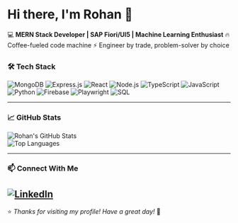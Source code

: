 # Hi there, I'm Rohan 👋

💻 **MERN Stack Developer | SAP Fiori/UI5 | Machine Learning Enthusiast**
🔥 Coffee-fueled code machine
⚡ Engineer by trade, problem-solver by choice

### 🛠️ Tech Stack
![MongoDB](https://img.shields.io/badge/MongoDB-4EA94B?style=for-the-badge&logo=mongodb&logoColor=white)
![Express.js](https://img.shields.io/badge/Express.js-000000?style=for-the-badge&logo=express&logoColor=white)
![React](https://img.shields.io/badge/React-20232A?style=for-the-badge&logo=react&logoColor=61DAFB)
![Node.js](https://img.shields.io/badge/Node.js-43853D?style=for-the-badge&logo=node.js&logoColor=white)
![TypeScript](https://img.shields.io/badge/TypeScript-007ACC?style=for-the-badge&logo=typescript&logoColor=white)
![JavaScript](https://img.shields.io/badge/JavaScript-F7DF1E?style=for-the-badge&logo=javascript&logoColor=black)
![Python](https://img.shields.io/badge/Python-3776AB?style=for-the-badge&logo=python&logoColor=white)
![Firebase](https://img.shields.io/badge/Firebase-FFCA28?style=for-the-badge&logo=firebase&logoColor=black)
![Playwright](https://img.shields.io/badge/Playwright-2EAD33?style=for-the-badge&logo=microsoftplaywright&logoColor=white)
![SQL](https://img.shields.io/badge/SQL-025E8C?style=for-the-badge&logo=database&logoColor=white)

---

### 📈 GitHub Stats
![Rohan's GitHub Stats](https://github-readme-stats.vercel.app/api?username=rohankate3&show_icons=true&theme=radical)
<br>
![Top Languages](https://github-readme-stats.vercel.app/api/top-langs/?username=rohankate3&layout=compact&theme=radical)

---


### 📫 Connect With Me
[![LinkedIn](https://img.shields.io/badge/LinkedIn-blue?style=for-the-badge&logo=linkedin)](https://www.linkedin.com/in/rohan-kate-111333250)
---

⭐️ *Thanks for visiting my profile! Have a great day!* 🌟
